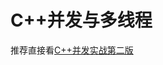 # C++并发与多线程

推荐直接看[C++并发实战第二版](https://chenxiaowei.gitbook.io/c-concurrency-in-action-second-edition-2019/1.0-chinese)